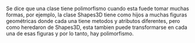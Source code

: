 Se dice que una clase tiene polimorfismo cuando esta fuede tomar muchas formas, por ejemplo, la clase Shapes3D tiene como hijos a muchas figuras geométricas donde cada una tiene metodos y atributos diferentes, pero como heredaron de Shapes3D, esta tambien puede transformarse en cada una de esas figuras y por lo tanto, hay polimorfismo.
